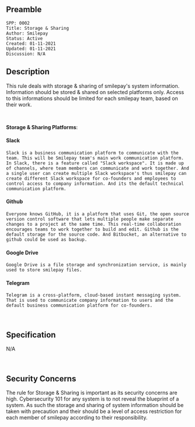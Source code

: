 ## Preamble

```
SPP: 0002
Title: Storage & Sharing
Author: Smilepay
Status: Active
Created: 01-11-2021
Updated: 01-11-2021
Discussion: N/A
```

## Description
This rule deals with storage & sharing of smilepay's system information. Information should be stored & shared on selected platforms only. Access to this informations should be limited for each smilepay team, based on their work.

<br />

**Storage & Sharing Platforms**: <br />
#### Slack
```
Slack is a business communication platform to communicate with the team. This will be Smilepay team's main work communication platform. In Slack, there is a feature called "Slack workspace". It is made up of channels, where team members can communicate and work together. And a single user can create multiple Slack workspace's thus smilepay can create different Slack workspace for co-founders and employees to control access to company information. And its the default technical communication platform.
```

#### Github
```
Everyone knows GitHub, it is a platform that uses Git, the open source version control software that lets multiple people make separate changes to a project at the same time. This real-time collaboration encourages teams to work together to build and edit. Github is the default storage for the source code. And Bitbucket, an alternative to github could be used as backup.

```

#### Google Drive
```
Google Drive is a file storage and synchronization service, is mainly used to store smilepay files.
```

#### Telegram
```
Telegram is a cross-platform, cloud-based instant messaging system. That is used to communicate company information to users and the default business communication platform for co-founders.
```

<br />

## Specification
N/A

<br />

## Security Concerns
The rule for Storage & Sharing is important as its security concerns are high. Cybersecurity 101 for any system is to not reveal the blueprint of a system. As such the storage and sharing of system information should be taken with precaution and their should be a level of access restriction for each member of smilepay according to their responsibility.
